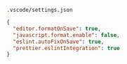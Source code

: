 `.vscode/settings.json`

```json
{
  "editor.formatOnSave": true,
  "javascript.format.enable": false,
  "eslint.autoFixOnSave": true,
  "prettier.eslintIntegration": true
}
```
